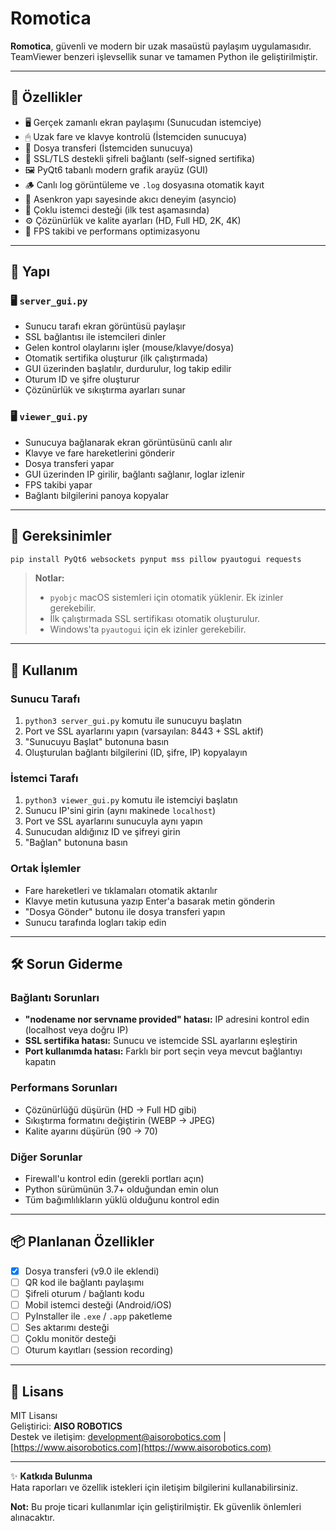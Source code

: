 # Romotica

**Romotica**, güvenli ve modern bir uzak masaüstü paylaşım uygulamasıdır.  
TeamViewer benzeri işlevsellik sunar ve tamamen Python ile geliştirilmiştir.

---

## 🚀 Özellikler

- 🖥 Gerçek zamanlı ekran paylaşımı (Sunucudan istemciye)
- 🖱 Uzak fare ve klavye kontrolü (İstemciden sunucuya)
- 📁 Dosya transferi (İstemciden sunucuya)
- 🔐 SSL/TLS destekli şifreli bağlantı (self-signed sertifika)
- 🖼 PyQt6 tabanlı modern grafik arayüz (GUI)
- 🪵 Canlı log görüntüleme ve `.log` dosyasına otomatik kayıt
- 🔄 Asenkron yapı sayesinde akıcı deneyim (asyncio)
- 🧪 Çoklu istemci desteği (ilk test aşamasında)
- ⚙️ Çözünürlük ve kalite ayarları (HD, Full HD, 2K, 4K)
- 🔢 FPS takibi ve performans optimizasyonu

---

## 📁 Yapı

### 🖥 `server_gui.py`
- Sunucu tarafı ekran görüntüsü paylaşır
- SSL bağlantısı ile istemcileri dinler
- Gelen kontrol olaylarını işler (mouse/klavye/dosya)
- Otomatik sertifika oluşturur (ilk çalıştırmada)
- GUI üzerinden başlatılır, durdurulur, log takip edilir
- Oturum ID ve şifre oluşturur
- Çözünürlük ve sıkıştırma ayarları sunar

### 🖥 `viewer_gui.py`
- Sunucuya bağlanarak ekran görüntüsünü canlı alır
- Klavye ve fare hareketlerini gönderir
- Dosya transferi yapar
- GUI üzerinden IP girilir, bağlantı sağlanır, loglar izlenir
- FPS takibi yapar
- Bağlantı bilgilerini panoya kopyalar

---

## 🔧 Gereksinimler

```bash
pip install PyQt6 websockets pynput mss pillow pyautogui requests
```

> **Notlar:**
> - `pyobjc` macOS sistemleri için otomatik yüklenir. Ek izinler gerekebilir.
> - İlk çalıştırmada SSL sertifikası otomatik oluşturulur.
> - Windows'ta `pyautogui` için ek izinler gerekebilir.

---

## 🧪 Kullanım

### Sunucu Tarafı
1. `python3 server_gui.py` komutu ile sunucuyu başlatın
2. Port ve SSL ayarlarını yapın (varsayılan: 8443 + SSL aktif)
3. "Sunucuyu Başlat" butonuna basın
4. Oluşturulan bağlantı bilgilerini (ID, şifre, IP) kopyalayın

### İstemci Tarafı
1. `python3 viewer_gui.py` komutu ile istemciyi başlatın
2. Sunucu IP'sini girin (aynı makinede `localhost`)
3. Port ve SSL ayarlarını sunucuyla aynı yapın
4. Sunucudan aldığınız ID ve şifreyi girin
5. "Bağlan" butonuna basın

### Ortak İşlemler
- Fare hareketleri ve tıklamaları otomatik aktarılır
- Klavye metin kutusuna yazıp Enter'a basarak metin gönderin
- "Dosya Gönder" butonu ile dosya transferi yapın
- Sunucu tarafında logları takip edin

---

## 🛠 Sorun Giderme

### Bağlantı Sorunları
- **"nodename nor servname provided" hatası:** IP adresini kontrol edin (localhost veya doğru IP)
- **SSL sertifika hatası:** Sunucu ve istemcide SSL ayarlarını eşleştirin
- **Port kullanımda hatası:** Farklı bir port seçin veya mevcut bağlantıyı kapatın

### Performans Sorunları
- Çözünürlüğü düşürün (HD -> Full HD gibi)
- Sıkıştırma formatını değiştirin (WEBP -> JPEG)
- Kalite ayarını düşürün (90 -> 70)

### Diğer Sorunlar
- Firewall'u kontrol edin (gerekli portları açın)
- Python sürümünün 3.7+ olduğundan emin olun
- Tüm bağımlılıkların yüklü olduğunu kontrol edin

---

## 📦 Planlanan Özellikler

- [x] Dosya transferi (v9.0 ile eklendi)
- [ ] QR kod ile bağlantı paylaşımı
- [ ] Şifreli oturum / bağlantı kodu
- [ ] Mobil istemci desteği (Android/iOS)
- [ ] PyInstaller ile `.exe` / `.app` paketleme
- [ ] Ses aktarımı desteği
- [ ] Çoklu monitör desteği
- [ ] Oturum kayıtları (session recording)

---

## 📄 Lisans

MIT Lisansı  
Geliştirici: **AISO ROBOTICS**  
Destek ve iletişim: [development@aisorobotics.com](mailto:development@aisorobotics.com) | [https://www.aisorobotics.com](https://www.aisorobotics.com)  

---

✨ **Katkıda Bulunma**  
Hata raporları ve özellik istekleri için iletişim bilgilerini kullanabilirsiniz.

**Not:** Bu proje ticari kullanımlar için geliştirilmiştir. Ek güvenlik önlemleri alınacaktır.
